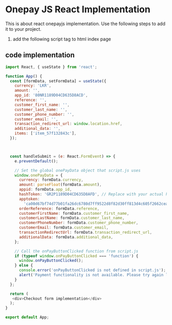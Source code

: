 
# Onepay JS React Implementation

This is about react onepayjs implementation. Use the following steps to add it to your project.

1. add the following script tag to html index page     
<script src="https://storage.googleapis.com/onepayjs/onepayv2.js"></script>



## code implementation

```javascript
import React, { useState } from 'react';

function App() {
  const [formData, setFormData] = useState({
    currency: 'LKR',
    amount: '',
    app_id: '80NR1189D04CD635D8ACD',
    reference: '',
    customer_first_name: '',
    customer_last_name: '',
    customer_phone_number: '',
    customer_email: '',
    transaction_redirect_url: window.location.href,
    additional_data: '',
    items: ['item_57f132843c'],
  });



  const handleSubmit = (e: React.FormEvent) => {
    e.preventDefault();

    // Set the global onePayData object that script.js uses
    window.onePayData = {
      currency: formData.currency,
      amount: parseFloat(formData.amount),
      appid: formData.app_id,
      hashToken: 'GR2P1189D04CD635D8AFD', // Replace with your actual hash token
      apptoken:
        'ca00d67bf74d77b01fa26dc6780d7ff9522d8f82d30ff813d4c605f2662cea9ad332054cc66aff68.EYAW1189D04CD635D8B20', // Replace with your actual app token
      orderReference: formData.reference,
      customerFirstName: formData.customer_first_name,
      customerLastName: formData.customer_last_name,
      customerPhoneNumber: formData.customer_phone_number,
      customerEmail: formData.customer_email,
      transactionRedirectUrl: formData.transaction_redirect_url,
      additionalData: formData.additional_data,
    };

    // Call the onPayButtonClicked function from script.js
    if (typeof window.onPayButtonClicked === 'function') {
      window.onPayButtonClicked();
    } else {
      console.error('onPayButtonClicked is not defined in script.js');
      alert('Payment functionality is not available. Please try again later.');
    }
  };

  return (
   <div>Checkout form implementation</div>
  );
}

export default App;


```

